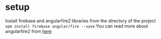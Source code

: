 # setup
Install firebase and angularfire2 libraries from the directory of the project
`npm install firebase angular/fire --save`
You can read more about angularfire2 from [here](https://github.com/angular/angularfire2)
